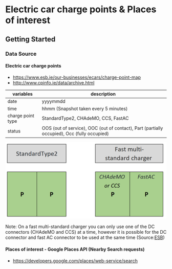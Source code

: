 # Electric car charge points & Places of interest

## Getting Started

### Data Source

#### Electric car charge points
* https://www.esb.ie/our-businesses/ecars/charge-point-map
* http://www.cpinfo.ie/data/archive.html

| variables         | description                                                                                 |
|-------------------|---------------------------------------------------------------------------------------------|
| date              | yyyymmdd                                                                                    |
| time              | hhmm (Snapshot taken every 5 minutes)                                                       |
| charge point type | StandardType2, CHAdeMO, CCS, FastAC                                                         |
| status            | OOS (out of service), OOC (out of contact), Part (partially occupied), Occ (fully occupied) |


![alt text](figures/EVCP_Layout.png)

Note: On a fast multi-standard charger you can only use one of the DC connectors (CHAdeMO and CCS) at a time, however it is possible for the DC connector and fast AC connector to be used at the same time (Source:[ESB](https://www.esb.ie/our-businesses/ecars/how-to-charge-your-ecar))


#### Places of interest - Google Places API (Nearby Search requests)
* https://developers.google.com/places/web-service/search



